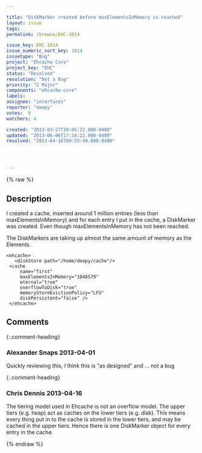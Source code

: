 ```yaml
---

title: "DiskMarker created before maxElementsInMemory is reached"
layout: issue
tags: 
permalink: /browse/EHC-1014

issue_key: EHC-1014
issue_numeric_sort_key: 1014
issuetype: "Bug"
project: "Ehcache Core"
project_key: "EHC"
status: "Resolved"
resolution: "Not a Bug"
priority: "2 Major"
components: "ehcache-core"
labels: 
assignee: "interfaces"
reporter: "deepy"
votes:  0
watchers: 4

created: "2013-03-27T10:05:22.000-0400"
updated: "2013-06-06T17:14:22.000-0400"
resolved: "2013-04-16T09:55:40.000-0400"




---
```


{% raw %}

## Description

<div markdown="1" class="description">

I created a cache, inserted around 1 million entries (less than maxElementsInMemory) and for each entry I put in the cache, a DiskMarker was created.
Even though maxElementsInMemory has not been reached.

The DiskMarkers are taking up almost the same amount of memory as the Elements.

    <ehcache>
       <diskStore path="/home/deepy/cache"/>
     <cache 
         name="first" 
         maxElementsInMemory="1048579"
         eternal="true"
         overflowToDisk="true"
         memoryStoreEvictionPolicy="LFU"
         diskPersistent="false" />
     </ehcache>

</div>

## Comments


{:.comment-heading}
### **Alexander Snaps** <span class="date">2013-04-01</span>

<div markdown="1" class="comment">

Quickly reviewing this, I think this is "as designed" and ... not a bug

</div>


{:.comment-heading}
### **Chris Dennis** <span class="date">2013-04-16</span>

<div markdown="1" class="comment">

The tiering model used in Ehcache is not an overflow model.  The upper tiers (e.g. heap) act as caches on the lower tiers (e.g. disk).  This means every thing put in to the cache is stored in the lower tiers, and may be cached in the upper tiers.  Hence there is one DiskMarker object for every entry in the cache.

</div>



{% endraw %}
